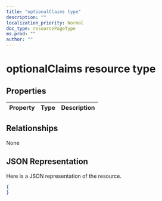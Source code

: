 ```yaml
---
title: "optionalClaims type"
description: ""
localization_priority: Normal
doc_type: resourcePageType
ms.prod: ""
author: ""
---
```


# optionalClaims resource type


## Properties
|Property|Type|Description|
|:---|:---|:---|

## Relationships
None
## JSON Representation
Here is a JSON representation of the resource.
<!--{
  "blockType": "resource",
  "@odata.type": "microsoft.graph.optionalClaims"
}-->
``` json
{
}
```



